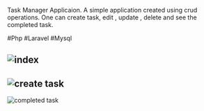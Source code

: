 Task Manager Applicaion.
A simple application created using crud operations. One can create task, edit , update , delete and see the completed task.

#Php #Laravel #Mysql


![index](https://github.com/nazmul609/task_manager/assets/69470912/b17076b5-f98e-4b39-8dee-0d474dc7dbcd)
--
![create task](https://github.com/nazmul609/task_manager/assets/69470912/5e4c920b-278d-4059-b39a-ce8c363a3f45)
--
![completed task](https://github.com/nazmul609/task_manager/assets/69470912/efb6cc59-4e00-4db4-b74b-e943d9044769)
